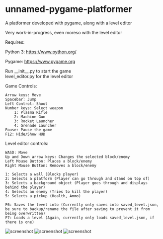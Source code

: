 # unnamed-pygame-platformer

A platformer developed with pygame, along with a level editor

Very work-in-progress, even moreso with the level editor

Requires:

Python 3: https://www.python.org/

Pygame: https://www.pygame.org

Run \_\_init\_\_.py to start the game  
level_editor.py for the level editor

Game Controls:

    Arrow keys: Move
    Spacebar: Jump
    Left Control: Shoot
    Number keys: Select weapon
        1: Plasma Rifle
        2: Machine Gun
        3: Rocket Launcher
        4: Grenade Launcher
    Pause: Pause the game
    F12: Hide/Show HUD


Level editor controls:

    WASD: Move
    Up and Down arrow keys: Changes the selected block/enemy
    Left Mouse Button: Places a block/enemy
    Right Mouse Button: Removes a block/enemy

    1: Selects a wall (Blocks player)
    2: Selects a platform (Player can go through and stand on top of)
    3: Selects a background object (Player goes through and displays behind the player)
    4: Selects an enemy (Tries to kill the player)
    5: Selects a pickup (Health, Ammo)

    F6: Saves the level into (Currently only saves into saved_level.json, be sure to backup/rename the file after saving to prevent it from being overwritten)
    F7: Loads a level (Again, currently only loads saved_level.json, if there is one)
   
![screenshot](https://i.imgur.com/V6c3JNa.png)
![screenshot](https://i.imgur.com/iopwe1t.png)
![screenshot](https://i.imgur.com/ge2TcYV.png)
